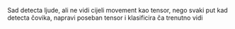 Sad detecta ljude, ali ne vidi cijeli movement kao tensor, nego svaki put kad detecta čovika, napravi poseban tensor i klasificira ča trenutno vidi
